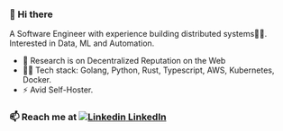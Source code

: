 ### 👋 Hi there 
A Software Engineer with experience building distributed systems👨‍💻. Interested in Data, ML and Automation.

- 🔭 Research is on Decentralized Reputation on the Web
- 👨‍💻 Tech stack: Golang, Python, Rust, Typescript, AWS, Kubernetes, Docker.
- ⚡ Avid Self-Hoster.

### 📫 Reach me at [![Linkedin](https://i.stack.imgur.com/gVE0j.png) LinkedIn](https://www.linkedin.com/in/carl-kugblenu/)
